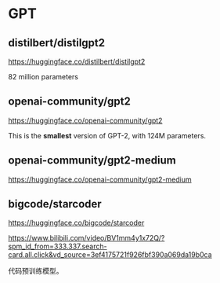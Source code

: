 # GPT

## distilbert/distilgpt2

https://huggingface.co/distilbert/distilgpt2

82 million parameters

## openai-community/gpt2

https://huggingface.co/openai-community/gpt2

This is the **smallest** version of GPT-2, with 124M parameters.

## openai-community/gpt2-medium

https://huggingface.co/openai-community/gpt2-medium









## bigcode/starcoder

https://huggingface.co/bigcode/starcoder

https://www.bilibili.com/video/BV1mm4y1x72Q/?spm_id_from=333.337.search-card.all.click&vd_source=3ef4175721f926fbf390a069da19b0ca

代码预训练模型。